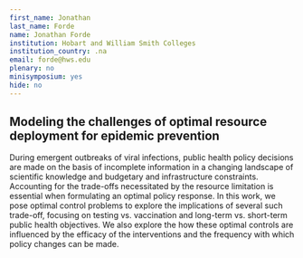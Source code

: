 ```yaml
---
first_name: Jonathan
last_name: Forde
name: Jonathan Forde
institution: Hobart and William Smith Colleges
institution_country: .na
email: forde@hws.edu
plenary: no
minisymposium: yes
hide: no
---
```


## Modeling the challenges of optimal resource deployment for epidemic prevention

During emergent outbreaks of viral infections, public health policy decisions are made on the basis of incomplete information in a changing landscape of scientific knowledge and budgetary and infrastructure constraints. Accounting for the trade-offs necessitated by the resource limitation is essential when formulating an optimal policy response. In this work, we pose optimal control problems to explore the implications of several such trade-off, focusing on testing vs. vaccination and long-term vs. short-term public health objectives. We also explore the how these optimal controls are influenced by the efficacy of the interventions and the frequency with which policy changes can be made.


